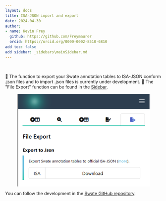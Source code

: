 ```yaml
---
layout: docs
title: ISA-JSON import and export
date: 2024-04-30
author: 
- name: Kevin Frey
  github: https://github.com/Freymaurer
  orcid: https://orcid.org/0000-0002-8510-6810
add toc: false
add sidebar: _sidebars\mainSidebar.md
---
```


<br>

:construction: The function to export your Swate annotation tables to ISA-JSON conform .json files and to import .json files is currently under development. :construction:
The "File Export" function can be found in the <a href="./../img/Swate_a_overview2.png" target="_blank">Sidebar</a>.

<p style="justify-content: center; display: flex">
<img src="./../img/Swate_a_FileExport.PNG" style="height: 300px"  />
</p>

You can follow the development in the [Swate GitHub repository](https://github.com/nfdi4plants/Swate/issues).